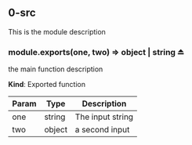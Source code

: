 <a name="module_0-src"></a>
## 0-src
This is the module description


<a name="BITBUCKET-module:0-src--module.exports"></a>
### module.exports(one, two) ⇒ object | string ⏏
the main function description

**Kind**: Exported function  

| Param | Type   | Description      |
| ----- | ------ | ---------------- |
| one   | string | The input string |
| two   | object | a second input   |


